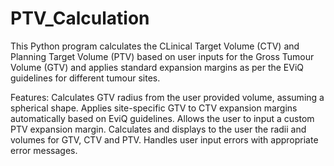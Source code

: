 # PTV_Calculation
This Python program calculates the CLinical Target Volume (CTV) and Planning Target Volume (PTV) based on user inputs for the Gross Tumour Volume (GTV) and applies standard expansion margins as per the EViQ guidelines for different tumour sites. 

Features: 
Calculates GTV radius from the user provided volume, assuming a spherical shape. 
Applies site-specific GTV to CTV expansion margins automatically based on EviQ guidelines.
Allows the user to input a custom PTV expansion margin.
Calculates and displays to the user  the radii and volumes for GTV, CTV and PTV.
Handles user input errors with appropriate error messages.



